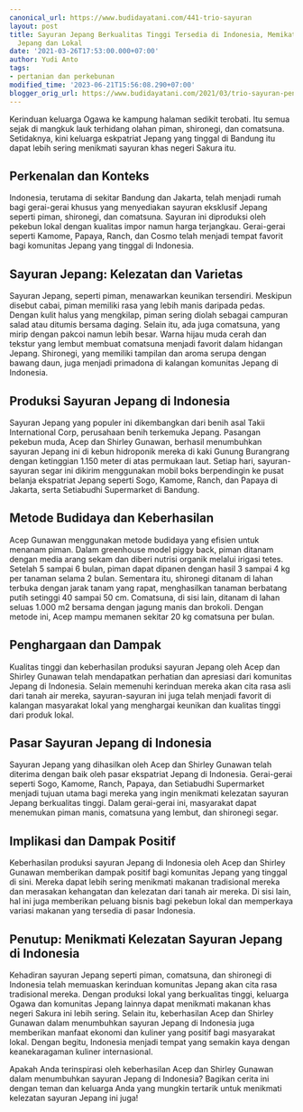```yaml
---
canonical_url: https://www.budidayatani.com/441-trio-sayuran
layout: post
title: Sayuran Jepang Berkualitas Tinggi Tersedia di Indonesia, Memikat Komunitas
  Jepang dan Lokal
date: '2021-03-26T17:53:00.000+07:00'
author: Yudi Anto
tags:
- pertanian dan perkebunan
modified_time: '2023-06-21T15:56:08.290+07:00'
blogger_orig_url: https://www.budidayatani.com/2021/03/trio-sayuran-penawar-rindu.html
---
```


<p>Kerinduan keluarga Ogawa ke kampung halaman sedikit terobati. Itu semua sejak di mangkuk lauk terhidang olahan piman, shironegi, dan comatsuna. Setidaknya, kini keluarga eskpatriat Jepang yang tinggal di Bandung itu dapat lebih sering menikmati sayuran khas negeri Sakura itu.</p><h2>Perkenalan dan Konteks</h2><p>Indonesia, terutama di sekitar Bandung dan Jakarta, telah menjadi rumah bagi gerai-gerai khusus yang menyediakan sayuran eksklusif Jepang seperti piman, shironegi, dan comatsuna. Sayuran ini diproduksi oleh pekebun lokal dengan kualitas impor namun harga terjangkau. Gerai-gerai seperti Kamome, Papaya, Ranch, dan Cosmo telah menjadi tempat favorit bagi komunitas Jepang yang tinggal di Indonesia.</p><h2>Sayuran Jepang: Kelezatan dan Varietas</h2><p>Sayuran Jepang, seperti piman, menawarkan keunikan tersendiri. Meskipun disebut cabai, piman memiliki rasa yang lebih manis daripada pedas. Dengan kulit halus yang mengkilap, piman sering diolah sebagai campuran salad atau ditumis bersama daging. Selain itu, ada juga comatsuna, yang mirip dengan pakcoi namun lebih besar. Warna hijau muda cerah dan tekstur yang lembut membuat comatsuna menjadi favorit dalam hidangan Jepang. Shironegi, yang memiliki tampilan dan aroma serupa dengan bawang daun, juga menjadi primadona di kalangan komunitas Jepang di Indonesia.</p><h2>Produksi Sayuran Jepang di Indonesia</h2><p>Sayuran Jepang yang populer ini dikembangkan dari benih asal Takii International Corp, perusahaan benih terkemuka Jepang. Pasangan pekebun muda, Acep dan Shirley Gunawan, berhasil menumbuhkan sayuran Jepang ini di kebun hidroponik mereka di kaki Gunung Burangrang dengan ketinggian 1.150 meter di atas permukaan laut. Setiap hari, sayuran-sayuran segar ini dikirim menggunakan mobil boks berpendingin ke pusat belanja ekspatriat Jepang seperti Sogo, Kamome, Ranch, dan Papaya di Jakarta, serta Setiabudhi Supermarket di Bandung.</p><h2>Metode Budidaya dan Keberhasilan</h2><p>Acep Gunawan menggunakan metode budidaya yang efisien untuk menanam piman. Dalam greenhouse model piggy back, piman ditanam dengan media arang sekam dan diberi nutrisi organik melalui irigasi tetes. Setelah 5 sampai 6 bulan, piman dapat dipanen dengan hasil 3 sampai 4 kg per tanaman selama 2 bulan. Sementara itu, shironegi ditanam di lahan terbuka dengan jarak tanam yang rapat, menghasilkan tanaman berbatang putih setinggi 40 sampai 50 cm. Comatsuna, di sisi lain, ditanam di lahan seluas 1.000 m2 bersama dengan jagung manis dan brokoli. Dengan metode ini, Acep mampu memanen sekitar 20 kg comatsuna per bulan.</p><h2>Penghargaan dan Dampak</h2><p>Kualitas tinggi dan keberhasilan produksi sayuran Jepang oleh Acep dan Shirley Gunawan telah mendapatkan perhatian dan apresiasi dari komunitas Jepang di Indonesia. Selain memenuhi kerinduan mereka akan cita rasa asli dari tanah air mereka, sayuran-sayuran ini juga telah menjadi favorit di kalangan masyarakat lokal yang menghargai keunikan dan kualitas tinggi dari produk lokal.</p><h2>Pasar Sayuran Jepang di Indonesia</h2><p>Sayuran Jepang yang dihasilkan oleh Acep dan Shirley Gunawan telah diterima dengan baik oleh pasar ekspatriat Jepang di Indonesia. Gerai-gerai seperti Sogo, Kamome, Ranch, Papaya, dan Setiabudhi Supermarket menjadi tujuan utama bagi mereka yang ingin menikmati kelezatan sayuran Jepang berkualitas tinggi. Dalam gerai-gerai ini, masyarakat dapat menemukan piman manis, comatsuna yang lembut, dan shironegi segar.</p><h2>Implikasi dan Dampak Positif</h2><p>Keberhasilan produksi sayuran Jepang di Indonesia oleh Acep dan Shirley Gunawan memberikan dampak positif bagi komunitas Jepang yang tinggal di sini. Mereka dapat lebih sering menikmati makanan tradisional mereka dan merasakan kehangatan dan kelezatan dari tanah air mereka. Di sisi lain, hal ini juga memberikan peluang bisnis bagi pekebun lokal dan memperkaya variasi makanan yang tersedia di pasar Indonesia.</p><h2>Penutup: Menikmati Kelezatan Sayuran Jepang di Indonesia</h2><p>Kehadiran sayuran Jepang seperti piman, comatsuna, dan shironegi di Indonesia telah memuaskan kerinduan komunitas Jepang akan cita rasa tradisional mereka. Dengan produksi lokal yang berkualitas tinggi, keluarga Ogawa dan komunitas Jepang lainnya dapat menikmati makanan khas negeri Sakura ini lebih sering. Selain itu, keberhasilan Acep dan Shirley Gunawan dalam menumbuhkan sayuran Jepang di Indonesia juga memberikan manfaat ekonomi dan kuliner yang positif bagi masyarakat lokal. Dengan begitu, Indonesia menjadi tempat yang semakin kaya dengan keanekaragaman kuliner internasional.</p><p>Apakah Anda terinspirasi oleh keberhasilan Acep dan Shirley Gunawan dalam menumbuhkan sayuran Jepang di Indonesia? Bagikan cerita ini dengan teman dan keluarga Anda yang mungkin tertarik untuk menikmati kelezatan sayuran Jepang ini juga!</p>